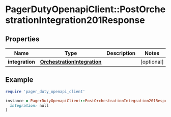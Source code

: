 # PagerDutyOpenapiClient::PostOrchestrationIntegration201Response

## Properties

| Name | Type | Description | Notes |
| ---- | ---- | ----------- | ----- |
| **integration** | [**OrchestrationIntegration**](OrchestrationIntegration.md) |  | [optional] |

## Example

```ruby
require 'pager_duty_openapi_client'

instance = PagerDutyOpenapiClient::PostOrchestrationIntegration201Response.new(
  integration: null
)
```

